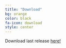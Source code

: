 ```yaml
---
title: "Download"
bg: orange
color: black
fa-icon: download
style: center
---
```


Download last release [here!](https://github.com/bbougot/TVShow/releases/download/1.0.0/TVShowInstaller.exe)


